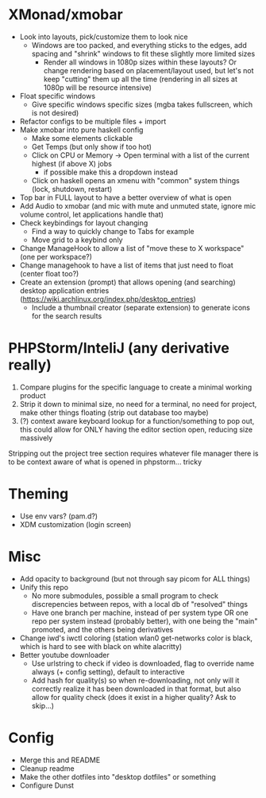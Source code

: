 # XMonad/xmobar
* Look into layouts, pick/customize them to look nice
    * Windows are too packed, and everything sticks to the edges, add spacing and "shrink" windows to fit these slightly more limited sizes
         * Render all windows in 1080p sizes within these layouts? Or change rendering based on placement/layout used, but let's not keep "cutting" them up all the time (rendering in all sizes at 1080p will be resource intensive)
* Float specific windows
    * Give specific windows specific sizes (mgba takes fullscreen, which is not desired)
* Refactor configs to be multiple files + import
* Make xmobar into pure haskell config
    * Make some elements clickable
    * Get Temps (but only show if too hot)
    * Click on CPU or Memory -> Open terminal with a list of the current highest (if above X) jobs
        * if possible make this a dropdown instead
    * Click on haskell opens an xmenu with "common" system things (lock, shutdown, restart)
* Top bar in FULL layout to have a better overview of what is open
* Add Audio to xmobar (and mic with mute and unmuted state, ignore mic volume control, let applications handle that)
* Check keybindings for layout changing
    * Find a way to quickly change to Tabs for example
    * Move grid to a keybind only
* Change ManageHook to allow a list of "move these to X workspace" (one per workspace?)
* Change managehook to have a list of items that just need to float (center float too?)
* Create an extension (prompt) that allows opening (and searching) desktop application entries (https://wiki.archlinux.org/index.php/desktop_entries)
    * Include a thumbnail creator (separate extension) to generate icons for the search results 

# PHPStorm/InteliJ (any derivative really)
1. Compare plugins for the specific language to create a minimal working product
2. Strip it down to minimal size, no need for a terminal, no need for project, make other things floating (strip out database too maybe)
3. (?) context aware keyboard lookup for a function/something to pop out, this could allow for ONLY having the editor section open, reducing size massively

Stripping out the project tree section requires whatever file manager there is to be context aware of what is opened in phpstorm... tricky

# Theming
* Use env vars? (pam.d?)
* XDM customization (login screen)

# Misc
* Add opacity to background (but not through say picom for ALL things)
* Unify this repo
    * No more submodules, possible a small program to check discrepencies between repos, with a local db of "resolved" things
    * Have one branch per machine, instead of per system type OR one repo per system instead (probably better), with one being the "main" promoted, and the others being derivatives
* Change iwd's iwctl coloring (station wlan0 get-networks color is black, which is hard to see with black on white alacritty)
* Better youtube downloader
    * Use urlstring to check if video is downloaded, flag to override name always (+ config setting), default to interactive
    * Add hash for quality(s) so when re-downloading, not only will it correctly realize it has been downloaded in that format, but also allow for quality check (does it exist in a higher quality? Ask to skip...)


# Config
* Merge this and README
* Cleanup readme
* Make the other dotfiles into "desktop dotfiles" or something
* Configure Dunst
